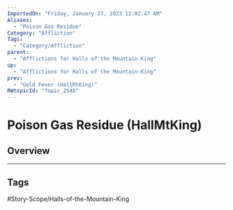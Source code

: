 ```yaml
---
ImportedOn: "Friday, January 27, 2023 12:02:47 AM"
Aliases:
  - "Poison Gas Residue"
Category: "Affliction"
Tags:
  - "Category/Affliction"
parent:
  - "Afflictions for Halls of the Mountain-King"
up:
  - "Afflictions for Halls of the Mountain-King"
prev:
  - "Gold Fever (HallMtKing)"
RWtopicId: "Topic_2548"
---
```

# Poison Gas Residue (HallMtKing)
## Overview

---
## Tags
#Story-Scope/Halls-of-the-Mountain-King

